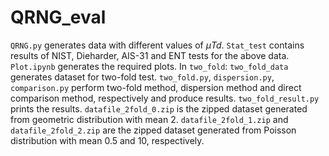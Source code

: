 # QRNG_eval

`QRNG.py` generates data with different values of $\mu Td$.
`Stat_test` contains results of NIST, Dieharder, AIS-31 and ENT tests for the above data.
`Plot.ipynb` generates the required plots.
In `two_fold`:
    `two_fold_data` generates dataset for two-fold test.
    `two_fold.py`, `dispersion.py`, `comparison.py` perform two-fold method, dispersion method and direct comparison method, respectively and produce results.
    `two_fold_result.py` prints the results.
    `datafile_2fold_0.zip` is the zipped dataset generated from geometric distribution with mean 2.
    `datafile_2fold_1.zip` and `datafile_2fold_2.zip` are the zipped dataset generated from Poisson distribution with mean 0.5 and 10, respectively.
